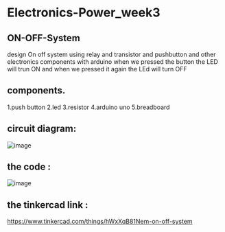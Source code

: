 # Electronics-Power_week3
## ON-OFF-System
design On off system using relay and transistor and pushbutton and other electronics components with arduino when we pressed the button the LED will trun ON and when we pressed it again the LEd will turn OFF 

## components. 
1.push button 
2.led
3.resistor
4.arduino uno 
5.breadboard

## circuit diagram: 
![image](https://user-images.githubusercontent.com/107887312/182002670-03fdf517-94a8-4d84-80b2-8234bfc9917d.png)

## the code :
![image](https://user-images.githubusercontent.com/107887312/182002689-8d8ca72d-1f36-46ad-ba63-c5441e17bccb.png)

## the tinkercad link : 
https://www.tinkercad.com/things/hWxXqB81Nem-on-off-system

